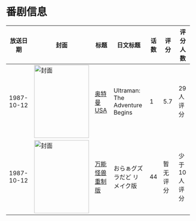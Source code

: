 # 番剧信息

|放送日期|封面|标题|日文标题|话数|评分|评分人数|
|---|---|---|---|---|---|---|
|1987-10-12|<img src="https://lain.bgm.tv/pic/cover/c/53/9f/273886_dqBe1.jpg" alt="封面" style="width:150px;height:200px;object-fit:cover;">|[奥特曼USA](https://bangumi.tv/subject/273886)|Ultraman: The Adventure Begins|1|5.7|29人评分|
|1987-10-12|<img src="https://lain.bgm.tv/pic/cover/c/85/8f/308946_a4eq2.jpg" alt="封面" style="width:150px;height:200px;object-fit:cover;">|[万能怪兽 重制版](https://bangumi.tv/subject/308946)|おらぁグズラだど リメイク版|44|暂无评分|少于10人评分|
